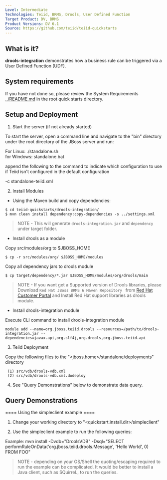 ```yaml
---
Level: Intermediate 
Technologies: Teiid, BRMS, Drools, User Defined Function
Target Product: DV, BRMS
Product Versions: DV 6.1 
Source: https://github.com/teiid/teiid-quickstarts
---
```



## What is it?

**drools-integration** demonstrates  how a business rule can be triggered via a User Defined Function (UDF).

## System requirements

If you have not done so, please review the System Requirements [../README.md](../README.md) in the root quick starts directory.

## Setup and Deployment

1)  Start the server (if not already started)

To start the server, open a command line and navigate to the "bin" directory under the root directory of the JBoss server and run:

For Linux: ./standalone.sh	
for Windows: standalone.bat

append the following to the command to indicate which configuration to use if Teiid isn't configured in the default configuration

-c standalone-teiid.xml


2) Install Modules

* Using the Maven build and copy dependencies:

~~~
$ cd teiid-quickstarts/drools-integration/
$ mvn clean install dependency:copy-dependencies -s ../settings.xml
~~~

> NOTE - This will generate `drools-integration.jar` and `dependency` under target folder.


* Install drools as a module

Copy src/modules/org to $JBOSS_HOME

~~~
$ cp -r src/modules/org/ $JBOSS_HOME/modules
~~~

Copy all dependency jars to drools module

~~~
$ cp target/dependency/*.jar $JBOSS_HOME/modules/org/drools/main
~~~

> NOTE - If you want get a Supported version of Drools libraries, please Download `Red Hat JBoss BRMS 6 Maven Repository ` from [Red Hat Customer Portal](https://access.redhat.com/jbossnetwork/restricted/listSoftware.html?product=brms&downloadType=distributions) and Install Red Hat support libraries as drools module.

* Install drools-integration module

Execute CLI command to install drools-integration module

~~~
module add --name=org.jboss.teiid.drools --resources=/path/to/drools-integration.jar --dependencies=javax.api,org.slf4j,org.drools,org.jboss.teiid.api
~~~

3) Teiid Deployment

Copy the following files to the "<jboss.home>/standalone/deployments" directory

     (1) src/vdb/drools-vdb.xml
     (2) src/vdb/drools-vdb.xml.dodeploy

4) See "Query Demonstrations" below to demonstrate data query.

## Query Demonstrations

==== Using the simpleclient example ====

1) Change your working directory to "<quickstart.install.dir>/simpleclient"

2) Use the simpleclient example to run the following queries:

Example:   mvn install -Dvdb="DroolsVDB" -Dsql="SELECT performRuleOnData('org.jboss.teiid.drools.Message', 'Hello World', 0) FROM FOO"

> NOTE - depending on your OS/Shell the quoting/escaping required to run the example can be complicated.  It would be better to install a Java client, such as SQuirreL, to run the queries.



